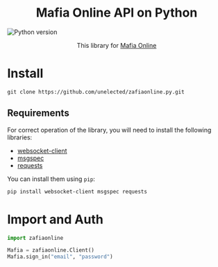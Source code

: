 <h1 align="center">
  Mafia Online API on Python
</h1>

![Python version](https://img.shields.io/badge/python-3.7+-blue.svg)


<p align="center">This library for <a href="https://play.google.com/store/apps/details?id=com.tokarev.mafia">Mafia Online</a></p>

# Install
```
git clone https://github.com/unelected/zafiaonline.py.git
```
## Requirements

For correct operation of the library, you will need to install the following libraries:

- [websocket-client](https://github.com/websocket-client/websocket-client)
- [msgspec](https://github.com/jcrist/msgspec)
- [requests](https://github.com/psf/requests)

You can install them using `pip`:

```bash
pip install websocket-client msgspec requests
```

# Import and Auth
```python
import zafiaonline

Mafia = zafiaonline.Client()
Mafia.sign_in("email", "password")
```